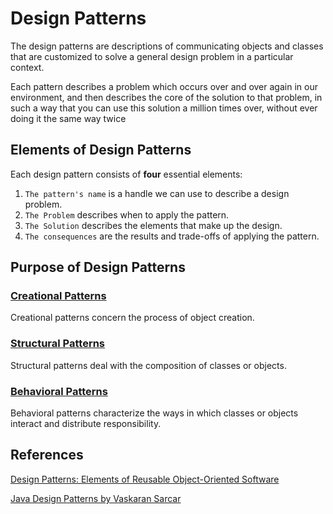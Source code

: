 # Design Patterns

The design patterns are descriptions of communicating objects and classes that are customized to solve
a general design problem in a particular context.

Each pattern describes a problem which occurs over
and over again in our environment, and then describes the core of the solution
to that problem, in such a way that you can use this solution a million times
over, without ever doing it the same way twice

## Elements of Design Patterns

Each design pattern consists of **four** essential elements:

1. `The pattern's name` is a handle we can use to describe a design problem.
2. `The Problem` describes when to apply the pattern.
3. `The Solution` describes the elements that make up the design.
4. `The consequences` are the results and trade-offs of applying the pattern.

## Purpose of Design Patterns

### [Creational Patterns](./Creational%20Patterns/README.md)

Creational patterns concern the process of object creation.

### [Structural Patterns](./Structural%20Patterns/README.md)

Structural patterns deal with the composition of classes or objects.

### [Behavioral Patterns](./Behavioral%20Patterns/README.md)

Behavioral patterns characterize the ways in which classes or objects interact and distribute responsibility.

## References

[Design Patterns: Elements of Reusable Object-Oriented Software](https://www.amazon.com/Design-Patterns-Elements-Reusable-Object-Oriented/dp/0201633612/ref=pd_vtp_h_pd_vtp_h_d_sccl_2/141-4975694-0593056?pd_rd_w=MRfGx&content-id=amzn1.sym.e16c7d1a-0497-4008-b7be-636e59b1dfaf&pf_rd_p=e16c7d1a-0497-4008-b7be-636e59b1dfaf&pf_rd_r=AC2DJA9YXXN2HD8HR95K&pd_rd_wg=iZRF7&pd_rd_r=fb2cdd0b-345f-48c4-8a01-edd081975897&pd_rd_i=0201633612&psc=1)

[Java Design Patterns by Vaskaran Sarcar](https://www.amazon.com/Java-Design-Patterns-Vaskaran-Sarcar/dp/1484218019)
